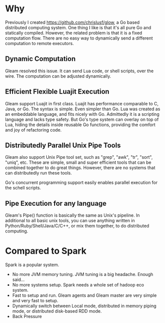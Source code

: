 # Why
Previously I created https://github.com/chrislusf/glow, a Go based distributed computing system. One thing I like is that it's all pure Go and statically compiled. However, the related problem is that it is a fixed computation flow. There are no easy way to dynamically send a different computation to remote executors.

## Dynamic Computation
Gleam resolved this issue. It can send Lua code, or shell scripts, over the wire. The computation can be adjusted dynamically.

## Efficient Flexible Luajit Execution
Gleam support Luajit in first class. Luajit has performance comparable to C, Java, or Go. The syntax is simple. Even simpler than Go. Lua was created as an embeddable language, and fits nicely with Go. Admittedly it is a scripting language and lacks type safety. But Go's type system can overlay on top of Lua, hiding the details inside reusable Go functions, providing the comfort and joy of refactoring code.

## Distributedly Parallel Unix Pipe Tools
Gleam also support Unix Pipe tool set, such as "grep", "awk", "tr", "sort", "uniq", etc. These are simple, small and super efficient tools that can be combined together to do great things. However, there are no systems that can distributedly run these tools.

Go's concurrent programming support easily enables parallel execution for the schell scripts.

## Pipe Execution for any language
Gleam's Pipe() function is basically the same as Unix's pipeline. In additional to all basic unix tools, you can use anything written in Python/Ruby/Shell/Java/C/C++, or mix them together, to do distributed computing.

# Compared to Spark
Spark is a popular system.

* No more JVM memory tuning. JVM tuning is a big headache. Enough said...
* No more systems setup. Spark needs a whole set of hadoop eco system.
* Fast to setup and run. Gleam agents and Gleam master are very simple and very fast to setup.
* Dynamically switch between Local mode, distributed in memory piping mode, or distributed disk-based RDD mode.
* Back Pressure
